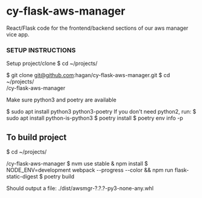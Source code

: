 # cy-flask-aws-manager
React/Flask code for the frontend/backend sections of our aws manager vice app.

### SETUP INSTRUCTIONS

Setup project/clone
$ cd ~/projects/<main project dir>
$ git clone git@github.com:hagan/cy-flask-aws-manager.git
$ cd ~/projects/<main project dir>/cy-flask-aws-manager

Make sure python3 and poetry are available

$ sudo apt install python3 python3-poetry
 If you don't need python2, run:
$ sudo apt install python-is-python3
$ poetry install
$ poetry env info -p

## To build project
$ cd ~/projects/<main project dir>/cy-flask-aws-manager
$ nvm use stable & npm install
$ NODE_ENV=development webpack --progress --color && npm run flask-static-digest
$ poetry build

Should output a file: ./dist/awsmgr-?.?.?-py3-none-any.whl